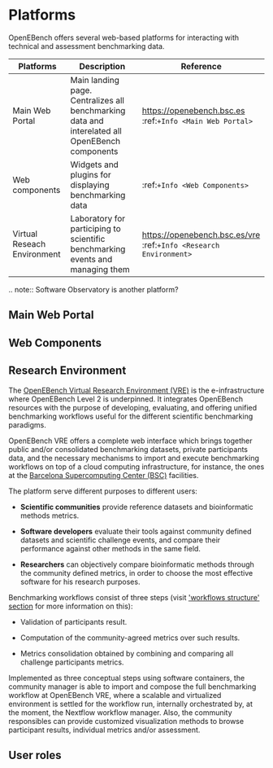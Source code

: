 # Platforms

OpenEBench offers several web-based platforms for interacting with technical and assessment benchmarking data.

| Platforms 	|  Description 	|  Reference 	|
|---	|---		|---	|
| Main Web Portal  	                |  Main landing page. Centralizes all benchmarking data and interelated all OpenEBench components	| https://openebench.bsc.es <br/>:ref:`+Info <Main Web Portal>` |
| Web components                |  Widgets and plugins for displaying benchmarking data | :ref:`+Info <Web Components>` |
| Virtual Reseach Environment  	|  Laboratory for participing to scientific benchmarking events and managing them	| https://openebench.bsc.es/vre <br/>:ref:`+Info <Research Environment>` 	|

.. note::
   Software Observatory is another platform?


## Main Web Portal

## Web Components

## Research Environment
The [OpenEBench Virtual Research Environment (VRE)](https://openebench.bsc.es/vre) is the e-infrastructure where OpenEBench Level 2 is underpinned. It integrates
OpenEBench resources with the purpose of developing, evaluating, and offering unified benchmarking workflows useful for the different scientific benchmarking paradigms.

OpenEBench VRE offers a complete web interface which brings together public and/or consolidated benchmarking datasets, private participants data, and the necessary mechanisms to import and execute benchmarking workflows on top of a cloud computing infrastructure, for instance, the ones at the [Barcelona Supercomputing Center (BSC)](https://www.bsc.es/)
facilities.

The platform serve different purposes to different users:

-   **Scientific communities** provide reference datasets and bioinformatic methods metrics.

-   **Software developers** evaluate their tools against community defined datasets and scientific challenge events, and compare their performance against other methods in the same field.

-   **Researchers** can objectively compare bioinformatic methods through the community defined metrics, in order to choose the most effective software for his research purposes.

Benchmarking workflows consist of three steps (visit ['workflows
structure' section](#workflows-structure) for more information on this):

-   Validation of participants result.

-   Computation of the community-agreed metrics over such results.

-   Metrics consolidation obtained by combining and comparing all challenge participants metrics.

Implemented as three conceptual steps using software containers, the
community manager is able to import and compose the full benchmarking
workflow at OpenEBench VRE, where a scalable and virtualized environment
is settled for the workflow run, internally orchestrated by, at the
moment, the Nextflow workflow manager. Also, the community responsibles
can provide customized visualization methods to browse participant
results, individual metrics and/or assessment.

## User roles
